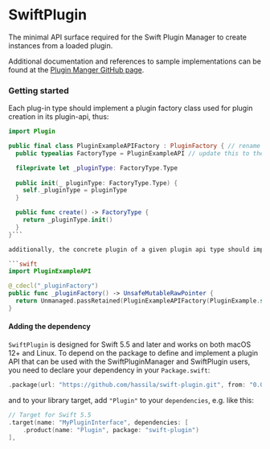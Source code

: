 # SwiftPlugin
The minimal API surface required for the Swift Plugin Manager to create instances from a loaded plugin.

Additional documentation and references to sample implementations can be found at the [Plugin Manger GitHub page](https://github.com/hassila/swift-plugin-manager).

### Getting started

Each plug-in type should implement a plugin factory class used for plugin creation in its plugin-api, thus:
```swift
import Plugin

public final class PluginExampleAPIFactory : PluginFactory { // rename the class after the API
  public typealias FactoryType = PluginExampleAPI // update this to the specific API implemented

  fileprivate let _pluginType: FactoryType.Type
    
  public init(_ pluginType: FactoryType.Type) {
    self._pluginType = pluginType
  }

  public func create() -> FactoryType {
    return _pluginType.init()
  }
}```

additionally, the concrete plugin of a given plugin api type should implement a loader with this specific signature that returns an instances of that factory class thus:

```swift
import PluginExampleAPI

@_cdecl("_pluginFactory")
public func _pluginFactory() -> UnsafeMutableRawPointer {
  return Unmanaged.passRetained(PluginExampleAPIFactory(PluginExample.self)).toOpaque()
}
```

#### Adding the dependency

`SwiftPlugin` is designed for Swift 5.5 and later and works on both macOS 12+ and Linux. To depend on the package to define and implement a plugin API that can be used with the SwiftPluginManager and SwiftPlugin users, you need to declare your dependency in your `Package.swift`:

```swift
.package(url: "https://github.com/hassila/swift-plugin.git", from: "0.0.0"),
```

and to your library target, add `"Plugin"` to your `dependencies`, e.g. like this:

```swift
// Target for Swift 5.5
.target(name: "MyPluginInterface", dependencies: [
    .product(name: "Plugin", package: "swift-plugin")
],
```
